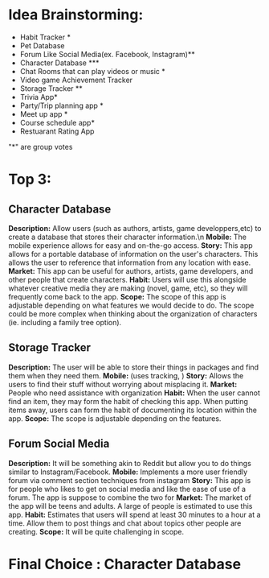 # **Idea Brainstorming:**
* Habit Tracker *
* Pet Database
* Forum Like Social Media(ex. Facebook, Instagram)**
* Character Database ***
* Chat Rooms that can play videos or music *
* Video game Achievement Tracker
* Storage Tracker **
* Trivia App*
* Party/Trip planning app *
* Meet up app *
* Course schedule app*
* Restuarant Rating App

 "*" are group votes 
# Top 3:
## **Character Database**
**Description:** Allow users (such as authors, artists, game developpers,etc) to create a database that stores their character information.\n
**Mobile:** The mobile experience allows for easy and on-the-go access. 
**Story:** This app allows for a portable database of information on the user's characters. This allows the user to reference that information from any location with ease.
**Market:** This app can be useful for authors, artists, game developers, and other people that create characters. 
**Habit:** Users will use this alongside whatever creative media they are making (novel, game, etc), so they will frequently come back to the app. 
**Scope:** The scope of this app is adjustable depending on what features we would decide to do. The scope could be more complex when thinking about the organization of characters (ie. including a family tree option).

## **Storage Tracker**
**Description:** The user will be able to store their things in packages and find them when they need them.
**Mobile:** (uses tracking, )
**Story:** Allows the users to find their stuff without worrying about misplacing it.
**Market:** People who need assistance with organization
**Habit:** When the user cannot find an item, they may form the habit of checking this app. When putting items away, users can form the habit of documenting its location within the app.
**Scope:** The scope is adjustable depending on the features.

## **Forum Social Media**
**Description:** It will be something akin to Reddit but allow you to do things similar to Instagram/Facebook.
**Mobile:** Implements a more user friendly forum via comment section techniques from instagram
**Story:** This app is for people who likes to get on social media and like the ease of use of a forum. The app is suppose to combine the two for 
**Market:** The market of the app will be teens and adults. A large of people is estimated to use this app.
**Habit:** Estimates that users will spend at least 30 minutes to a hour at a time. Allow them to post things and chat about topics other people are creating.
**Scope:** It will be quite challenging in scope. 

# **Final Choice** : Character Database



